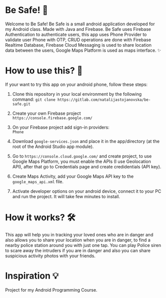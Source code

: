 # Be Safe! 📱
Welcome to Be Safe! Be Safe is a small android application developed for my Android class. Made with Java and Firebase. Be Safe uses Firebase Authentication to authenticate users, this app uses Phone Provider to validate user Phone with OTP, CRUD operations are done with Firebase Realtime Database, Firebase Cloud Messaging is used to share location data between the users, Google Maps Platform is used as maps interface. ✨


# How to use this? 🤔
If your want to try this app on your android phone, follow these steps: 

1. Clone this repository in your local environment by the following command:
```git clone https://gitlab.com/natalijastojanovska/be-safe.git```

2. Create your own Firebase project <br>
```https://console.firebase.google.com/```

3. On your Firebase project add sign-in providers: <br>
```Phone```

4. Download ```google-services.json``` and place it in the app/directory (at the root of the Android Studio app module).

5. Go to ```https://console.cloud.google.com/``` and create project, to use Google Maps Platform, you must enable the APIs (I use Geolocation API), after that go to Credentials page and create credidentials (API key).

6. Create Maps Activity, add your Google Maps API key to the ```google_maps_api.xml``` file.

7. Activate developer options on your android device, connect it to your PC and run the project. It will take few minutes to install.

# How it works? 🛠
This app will help you in tracking your loved ones who are in danger and also allows you to share your location when you are in danger, to find a nearby police station around you with just one tap. You can play Police siren to scare away the intruders if you are in danger and also you can share suspicious activity photos with your friends. 

# Inspiration 💡
Project for my Android Programming Course.

